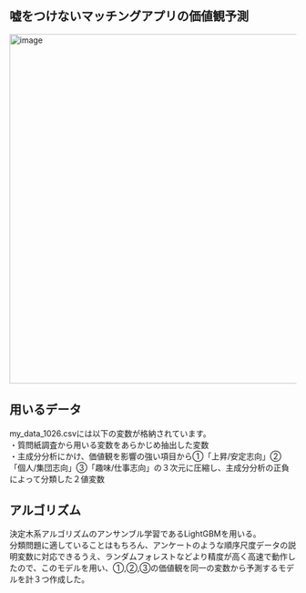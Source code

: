 ## 嘘をつけないマッチングアプリの価値観予測
<img width="614" alt="image" src="https://user-images.githubusercontent.com/67566912/173238634-51a4ac2b-0536-48c0-a8d0-540e93c01f5c.png">


## 用いるデータ
my_data_1026.csvには以下の変数が格納されています。
<br>
・質問紙調査から用いる変数をあらかじめ抽出した変数<br>
・主成分分析にかけ、価値観を影響の強い項目から➀「上昇/安定志向」➁「個人/集団志向」➂「趣味/仕事志向」の３次元に圧縮し、主成分分析の正負によって分類した２値変数

## アルゴリズム
決定木系アルゴリズムのアンサンブル学習であるLightGBMを用いる。<br>
分類問題に適していることはもちろん、アンケートのような順序尺度データの説明変数に対応できるうえ、ランダムフォレストなどより精度が高く高速で動作したので、このモデルを用い、➀,➁,➂の価値観を同一の変数から予測するモデルを計３つ作成した。

